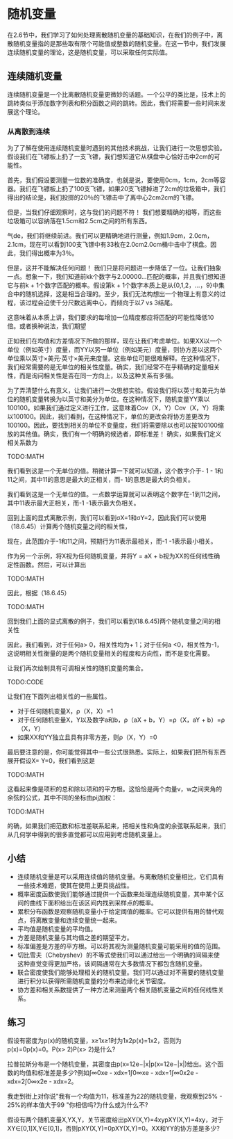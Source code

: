 

<!--
 * @version:
 * @Author:  StevenJokes https://github.com/StevenJokes
 * @Date: 2020-07-25 18:56:15
 * @LastEditors:  StevenJokes https://github.com/StevenJokes
 * @LastEditTime: 2020-07-25 19:10:23
 * @Description:translate by machine half
 * @TODO::
 * @Reference:http://preview.d2l.ai/d2l-en/master/chapter_appendix-mathematics-for-deep-learning/random-variables.html
-->

# 随机变量

在2.6节中，我们学习了如何处理离散随机变量的基础知识，在我们的例子中，离散随机变量指的是那些取有限个可能值或整数的随机变量。在这一节中，我们发展连续随机变量的理论，这是随机变量，可以采取任何实际值。

## 连续随机变量

连续随机变量是一个比离散随机变量更微妙的话题。一个公平的类比是，技术上的跳转类似于添加数字列表和积分函数之间的跳转。因此，我们将需要一些时间来发展这个理论。

### 从离散到连续

为了了解在使用连续随机变量时遇到的其他技术挑战，让我们进行一次思想实验。假设我们在飞镖板上扔了一支飞镖，我们想知道它从棋盘中心恰好击中2cm的可能性。

首先，我们假设要测量一位数的准确度，也就是说，要使用0cm，1cm，2cm等容器。我们在飞镖板上扔了100支飞镖，如果20支飞镖掉进了2cm的垃圾箱中，我们得出的结论是，我们投掷的20％的飞镖击中了离中心2cm2cm的飞镖。

但是，当我们仔细观察时，这与我们的问题不符！ 我们想要精确的相等，而这些垃圾箱可以容纳落在1.5cm和2.5cm之间的所有东西。

气de，我们将继续前进。我们可以更精确地进行测量，例如1.9cm，2.0cm，2.1cm，现在可以看到100支飞镖中有33枚在2.0cm2.0cm桶中击中了棋盘。因此，我们得出概率为3％。

但是，这并不能解决任何问题！ 我们只是将问题进一步降低了一位。让我们抽象一点。想象一下，我们知道前kk个数字与2.00000…匹配的概率，并且我们想知道它与前k + 1个数字匹配的概率。假设第k + 1个数字本质上是从{0,1,2，…，9}中集合中的随机选择，这是相当合理的。至少，我们无法构想出一个物理上有意义的过程，该过程会迫使千分尺数远离中心，而倾向于以7 vs 3结尾。

这意味着从本质上讲，我们要求的每增加一位精度都应将匹配的可能性降低10倍。或者换种说法，我们期望


正如我们在均值和方差情况下所做的那样，现在让我们考虑单位。如果XX以一个单位（例如英寸）度量，而YY以另一单位（例如美元）度量，则协方差以这两个单位乘以英寸×美元·英寸×美元来度量。这些单位可能很难解释。在这种情况下，我们经常需要的是无单位的相关性度量。确实，我们经常不在乎精确的定量相关性，而是询问相关性是否在同一方向上，以及这种关系有多强。

为了弄清楚什么有意义，让我们进行一次思想实验。假设我们将以英寸和美元为单位的随机变量转换为以英寸和美分为单位。在这种情况下，随机变量YY乘以100100。如果我们通过定义进行工作，这意味着Cov（X，Y）Cov（X，Y）将乘以100100。因此，我们看到，在这种情况下，单位的更改会将协方差更改为100100。因此，要找到相关的单位不变量度，我们将需要除以也可以按100100缩放的其他值。确实，我们有一个明确的候选者，即标准差！ 确实，如果我们定义相关系数为

TODO:MATH

我们看到这是一个无单位的值。稍微计算一下就可以知道，这个数字介于- 1 - 1和11之间，其中11的意思是最大的正相关，而- 1的意思是最大的负相关。

我们看到这是一个无单位的值。一点数学运算就可以表明这个数字在-1到11之间，其中11表示最大正相关，而-1 -1表示最大负相关。

回到上面的显式离散示例，我们可以看到σX=1和σY=2，因此我们可以使用（18.6.45）计算两个随机变量之间的相关性，

现在，此范围介于-1和11之间，预期行为11表示最相关，而-1 -1表示最小相关。

作为另一个示例，将X视为任何随机变量，并将Y = aX + b视为XX的任何线性确定性函数。然后，可以计算出

TODO:MATH

因此，根据（18.6.45）

TODO:MATH

回到我们上面的显式离散的例子，我们可以看到(18.6.45)两个随机变量之间的相关性

因此，我们看到，对于任何a> 0，相关性均为+ 1；对于任何a <0，相关性为-1，这说明相关性衡量的是两个随机变量相关的程度和方向性，而不是变化需要。

让我们再次绘制具有可调相关性的随机变量的集合。

TODO:CODE

让我们在下面列出相关性的一些属性。

* 对于任何随机变量X，ρ（X，X）=1
* 对于任何随机变量X，Y以及数字a和b，ρ（aX + b，Y）=ρ（X，aY + b）=ρ（X，Y）
* 如果XX和YY独立且具有非零方差，则ρ（X，Y）=0

最后要注意的是，你可能觉得其中一些公式很熟悉。实际上，如果我们把所有东西展开假设X= Y=0，我们看到这是

TODO:MATH

这看起来像是项积的总和除以项和的平方根。这恰恰是两个向量v，w之间夹角的余弦的公式，其中不同的坐标由pij加权：

TODO:MATH

的确，如果我们把范数和标准差联系起来，把相关性和角度的余弦联系起来，我们从几何学中得到的很多直觉都可以应用到考虑随机变量上。

## 小结

* 连续随机变量是可以采用连续值的随机变量。与离散随机变量相比，它们具有一些技术难题，使其在使用上更具挑战性。
* 概率密度函数使我们能够通过提供一个函数来处理连续随机变量，其中某个区间的曲线下面积给出在该区间内找到采样点的概率。
* 累积分布函数是观察随机变量小于给定阈值的概率。它可以提供有用的替代观点，将离散变量和连续变量统一起来。
* 平均值是随机变量的平均值。
* 方差是随机变量与其均值之差的期望平方。
* 标准偏差是方差的平方根。可以将其视为测量随机变量可能采用的值的范围。
* 切比雪夫（Chebyshev）的不等式使我们可以通过给出一个明确的间隔来使这种直觉变得更加严格，该间隔通常在大多数情况下都包含随机变量。
* 联合密度使我们能够处理相关的随机变量。我们可以通过对不需要的随机变量进行积分以获得所需随机变量的分布来边缘化关节密度。
* 协方差和相关系数提供了一种方法来测量两个相关随机变量之间的任何线性关系。

## 练习

假设有密度为p(x)的随机变量，x≥1x≥1时为1x2p(x)=1x2，否则为p(x)=0p(x)=0。P(x> 2)P(x> 2)是什么?

拉普拉斯分布是一个随机变量，其密度由p(x=12e−|x|p(x=12e−|x|)给出。这个函数的均值和标准差是多少?例如∫∞0xe - xdx=1∫0∞xe - xdx=1∫∞0x2e - xdx=2∫0∞x2e - xdx=2。

我走到街上对你说"我有一个均值为11，标准差为22的随机变量，我观察到25% - 25%的样本值大于99 "你相信吗?为什么或为什么不?

假设有两个随机变量X,YX,Y，关节密度给出pXY(X,Y)=4xypXY(X,Y)=4xy，对于XY∈[0,1]X,Y∈[0,1]，否则pXY(X,Y)=0pXY(X,Y)=0。XX和YY的协方差是多少?

